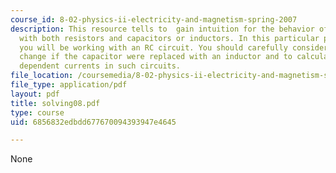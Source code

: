 ```yaml
---
course_id: 8-02-physics-ii-electricity-and-magnetism-spring-2007
description: This resource tells to  gain intuition for the behavior of DC circuits
  with both resistors and capacitors or inductors. In this particular problem solving
  you will be working with an RC circuit. You should carefully consider what would
  change if the capacitor were replaced with an inductor and to calculate the time
  dependent currents in such circuits.
file_location: /coursemedia/8-02-physics-ii-electricity-and-magnetism-spring-2007/6856832edbdd677670094393947e4645_solving08.pdf
file_type: application/pdf
layout: pdf
title: solving08.pdf
type: course
uid: 6856832edbdd677670094393947e4645

---
```

None